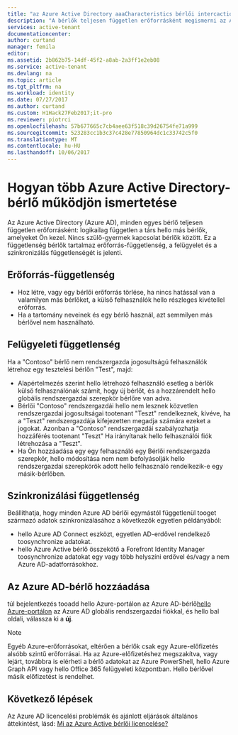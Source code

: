 ```yaml
---
title: "az Azure Active Directory aaaCharacteristics bérlői intercaction |} Microsoft Docs"
description: "A bérlők teljesen független erőforrásként megismerni az Azure Active bérlői bérlők kezelése"
services: active-tenant
documentationcenter: 
author: curtand
manager: femila
editor: 
ms.assetid: 2b862b75-14df-45f2-a8ab-2a3ff1e2eb08
ms.service: active-tenant
ms.devlang: na
ms.topic: article
ms.tgt_pltfrm: na
ms.workload: identity
ms.date: 07/27/2017
ms.author: curtand
ms.custom: H1Hack27Feb2017;it-pro
ms.reviewer: piotrci
ms.openlocfilehash: 57b677665c7cb4aee63f518c39d26754fe71a999
ms.sourcegitcommit: 523283cc1b3c37c428e77850964dc1c33742c5f0
ms.translationtype: MT
ms.contentlocale: hu-HU
ms.lasthandoff: 10/06/2017
---
```

# <a name="understand-how-multiple-azure-active-directory-tenants-interact"></a>Hogyan több Azure Active Directory-bérlő működjön ismertetése

Az Azure Active Directory (Azure AD), minden egyes bérlő teljesen független erőforrásként: logikailag független a társ hello más bérlők, amelyeket Ön kezel. Nincs szülő-gyermek kapcsolat bérlők között. Ez a függetlenség bérlők tartalmaz erőforrás-függetlenség, a felügyelet és a szinkronizálás függetlenségét is jelenti.

## <a name="resource-independence"></a>Erőforrás-függetlenség
* Hoz létre, vagy egy bérlői erőforrás törlése, ha nincs hatással van a valamilyen más bérlőket, a külső felhasználók hello részleges kivétellel erőforrás. 
* Ha a tartomány neveinek és egy bérlő használ, azt semmilyen más bérlővel nem használható.

## <a name="administrative-independence"></a>Felügyeleti függetlenség
Ha a "Contoso" bérlő nem rendszergazda jogosultságú felhasználók létrehoz egy tesztelési bérlőn "Test", majd:

* Alapértelmezés szerint hello létrehozó felhasználó esetleg a bérlők külső felhasználónak számít, hogy új bérlőt, és a hozzárendelt hello globális rendszergazdai szerepkör bérlőre van adva.
* Bérlői "Contoso" rendszergazdái hello nem lesznek közvetlen rendszergazdai jogosultságai tootenant "Teszt" rendelkeznek, kivéve, ha a "Teszt" rendszergazdája kifejezetten megadja számára ezeket a jogokat. Azonban a "Contoso" rendszergazdái szabályozhatja hozzáférés tootenant "Teszt" Ha irányítanak hello felhasználói fiók létrehozása a "Teszt".
* Ha Ön hozzáadása egy egy felhasználó egy Bérlői rendszergazda szerepkör, hello módosítása nem nem befolyásolják hello rendszergazdai szerepkörök adott hello felhasználó rendelkezik-e egy másik-bérlőben.

## <a name="synchronization-independence"></a>Szinkronizálási függetlenség
Beállíthatja, hogy minden Azure AD bérlői egymástól függetlenül tooget származó adatok szinkronizálásához a következők egyetlen példányából:

* hello Azure AD Connect eszközt, egyetlen AD-erdővel rendelkező toosynchronize adatokat.
* hello Azure Active bérlő összekötő a Forefront Identity Manager toosynchronize adatokat egy vagy több helyszíni erdővel és/vagy a nem Azure AD-adatforrásokhoz.

## <a name="add-an-azure-ad-tenant"></a>Az Azure AD-bérlő hozzáadása
túl bejelentkezés tooadd hello Azure-portálon az Azure AD-bérlő[hello Azure-portálon](https://portal.azure.com) az Azure AD globális rendszergazdai fiókkal, és hello bal oldali, válassza ki a **új**.

> [!NOTE]
> Egyéb Azure-erőforrásokat, eltérően a bérlők csak egy Azure-előfizetés alsóbb szintű erőforrásai. Ha az Azure-előfizetéshez megszakítva, vagy lejárt, továbbra is elérheti a bérlő adatokat az Azure PowerShell, hello Azure Graph API vagy hello Office 365 felügyeleti központban. Hello bérlővel másik előfizetést is rendelhet.
>

## <a name="next-steps"></a>Következő lépések
Az Azure AD licencelési problémák és ajánlott eljárások általános áttekintést, lásd: [Mi az Azure Active bérlői licencelése?](active-directory-licensing-whatis-azure-portal.md)

